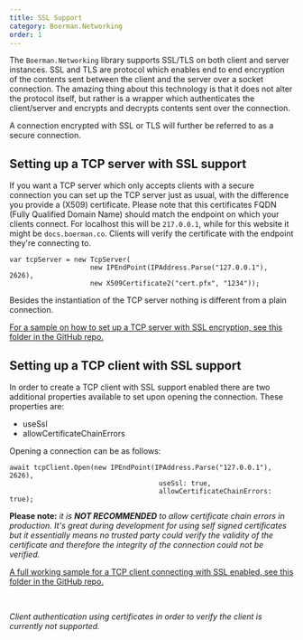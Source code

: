 ```yaml
---
title: SSL Support
category: Boerman.Networking
order: 1
---
```


The `Boerman.Networking` library supports SSL/TLS on both client and server instances. SSL and TLS are protocol which enables end to end encryption of the contents sent between the client and the server over a socket connection. The amazing thing about this technology is that it does not alter the protocol itself, but rather is a wrapper which authenticates the client/server and encrypts and decrypts contents sent over the connection.

A connection encrypted with SSL or TLS will further be referred to as a secure connection.

## Setting up a TCP server with SSL support

If you want a TCP server which only accepts clients with a secure connection you can set up the TCP server just as usual, with the difference you provide a (X509) certificate. Please note that this certificates FQDN (Fully Qualified Domain Name) should match the endpoint on which your clients connect. For localhost this will be `217.0.0.1`, while for this website it might be `docs.boerman.co`. Clients will verify the certificate with the endpoint they're connecting to.

```
var tcpServer = new TcpServer(
				    new IPEndPoint(IPAddress.Parse("127.0.0.1"), 2626),
				    new X509Certificate2("cert.pfx", "1234"));
```

Besides the instantiation of the TCP server nothing is different from a plain connection.

[For a sample on how to set up a TCP server with SSL encryption, see this folder in the GitHub repo.](https://github.com/Boerman/Boerman.Networking/tree/master/TcpServerWithSSL)

## Setting up a TCP client with SSL support

In order to create a TCP client with SSL support enabled there are two additional properties available to set upon opening the connection. These properties are:

* useSsl
* allowCertificateChainErrors

Opening a connection can be as follows:

```
await tcpClient.Open(new IPEndPoint(IPAddress.Parse("127.0.0.1"), 2626),
				                     useSsl: true,
				                     allowCertificateChainErrors: true);
```

**Please note:***&nbsp;it is **NOT RECOMMENDED** to allow certificate chain errors in production. It's great during development for using self signed certificates but it essentially means no trusted party could verify the validity of the certificate and therefore the integrity of the connection could not be verified.*

[A full working sample for a TCP client connecting with SSL enabled, see this folder in the GitHub repo.](https://github.com/Boerman/Boerman.Networking/tree/master/TcpClientWithSSL)

&nbsp;

*Client authentication using certificates in order to verify the client is currently not supported.*